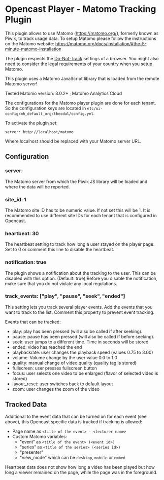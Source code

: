 Opencast Player - Matomo Tracking Plugin
=======================================

This plugin allows to use Matomo (https://matomo.org/), formerly known as Piwik, to track usage data. To setup Matomo
please follow the instructions on the Matomo website:
https://matomo.org/docs/installation/#the-5-minute-matomo-installation

The plugin respects the [Do-Not-Track](https://en.wikipedia.org/wiki/Do_Not_Track) settings of a browser. You might also
need to consider the legal requirements of your country when you setup Matomo.

This plugin uses a Matomo JavaScript library that is loaded from the remote Matomo server!

Tested Matomo version: 3.0.2+ ; Matomo Analytics Cloud

The configurations for the Matomo player plugin are done for each tenant. So the configuration keys are located in
`etc/ui-config/mh_default_org/theodul/config.yml`.

To activate the plugin set:

    server: http://localhost/matomo

Where localhost should be replaced with your Matomo server URL.

Configuration
-------------

### server:

The Matomo server from which the Piwik JS library will be loaded and where the data will be reported.

### site_id: 1

The Matomo site ID has to be numeric value. If not set this will be 1. It is recommended to use different site IDs for
each tenant that is configured in Opencast.

### heartbeat: 30

The heartbeat setting to track how long a user stayed on the player page. Set to 0 or comment this line to
disable the heartbeat.

### notification: true

The plugin shows a notification about the tracking to the user. This can be disabled with this option. (Default: true)
Before you disable the notification, make sure that you do not violate any local regulations.

### track_events: ["play", "pause", "seek", "ended"]

This setting lets you track several player events. Add the events that you want to track to the list. Comment this
property to prevent event tracking.

Events that can be tracked:

* play: play has been pressed (will also be called if after seeking).
* pause: pause has been pressed (will also be called if before seeking).
* seek: user jumps to a different time. Time in seconds will be stored
* ended: video has reached the end
* playbackrate: user changes the playback speed (values 0.75 to 3.00)
* volume: Volume change by the user value 0.0 to 1.0
* quality: manual change of video quality (quality tag is stored)
* fullscreen: user presses fullscreen button
* focus: user selects one video to be enlarged (flavor of selected video is stored)
* layout_reset: user switches back to default layout
* zoom: user changes the zoom of the video

Tracked Data
------------

Additional to the event data that can be turned on for each event (see above), this Opencast specific data is tracked
if tracking is allowed:

* Page name as `<title of the event> - <lecturer name>`
* Custom Matomo variables:
    * "event" as `<title of the event> (<event id>)`
    * "series" as `<title of the series> (<series id>)`
    * "presenter"
    * "view_mode" which can be `desktop`, `mobile` or `embed`

Heartbeat data does not show how long a video has been played but how long a viewer remained on the page, while the page
was in the foreground.
